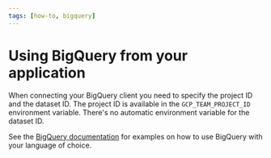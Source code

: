 ```yaml
---
tags: [how-to, bigquery]
---
```


# Using BigQuery from your application

When connecting your BigQuery client you need to specify the project ID and the dataset ID.
The project ID is available in the `GCP_TEAM_PROJECT_ID` environment variable.
There's no automatic environment variable for the dataset ID.

See the [BigQuery documentation](https://cloud.google.com/bigquery/docs/samples) for examples on how to use BigQuery with your language of choice.


